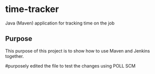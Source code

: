 # time-tracker
Java (Maven) application for tracking time on the job

## Purpose

This purpose of this project is to show how to use Maven and Jenkins together.

#purposely edited the file
to test the changes using POLL SCM
